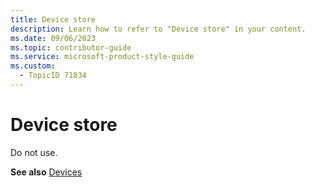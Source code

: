```yaml
---
title: Device store
description: Learn how to refer to "Device store" in your content.
ms.date: 09/06/2023
ms.topic: contributor-guide
ms.service: microsoft-product-style-guide
ms.custom:
  - TopicID 71834
---
```



# Device store

Do not use.  

**See also** [Devices](~/teams-style-guide/a-z-word-list/d/devices.md)  

